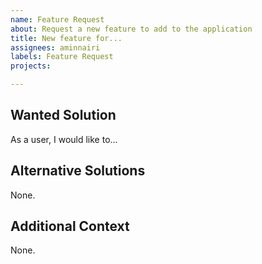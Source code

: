 ```yaml
---
name: Feature Request
about: Request a new feature to add to the application
title: New feature for...
assignees: aminnairi
labels: Feature Request
projects: 

---
```


## Wanted Solution

As a user, I would like to...

## Alternative Solutions

None.

## Additional Context

None.
